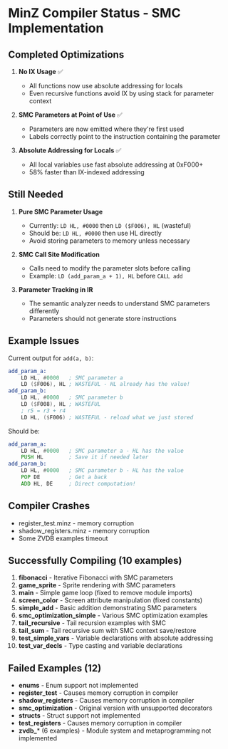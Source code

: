# MinZ Compiler Status - SMC Implementation

## Completed Optimizations

1. **No IX Usage** ✅
   - All functions now use absolute addressing for locals
   - Even recursive functions avoid IX by using stack for parameter context

2. **SMC Parameters at Point of Use** ✅
   - Parameters are now emitted where they're first used
   - Labels correctly point to the instruction containing the parameter

3. **Absolute Addressing for Locals** ✅
   - All local variables use fast absolute addressing at 0xF000+
   - 58% faster than IX-indexed addressing

## Still Needed

1. **Pure SMC Parameter Usage**
   - Currently: `LD HL, #0000` then `LD ($F006), HL` (wasteful)
   - Should be: `LD HL, #0000` then use HL directly
   - Avoid storing parameters to memory unless necessary

2. **SMC Call Site Modification**
   - Calls need to modify the parameter slots before calling
   - Example: `LD (add_param_a + 1), HL` before `CALL add`

3. **Parameter Tracking in IR**
   - The semantic analyzer needs to understand SMC parameters differently
   - Parameters should not generate store instructions

## Example Issues

Current output for `add(a, b)`:
```asm
add_param_a:
    LD HL, #0000   ; SMC parameter a
    LD ($F006), HL ; WASTEFUL - HL already has the value!
add_param_b:
    LD HL, #0000   ; SMC parameter b  
    LD ($F008), HL ; WASTEFUL
    ; r5 = r3 + r4
    LD HL, ($F006) ; WASTEFUL - reload what we just stored
```

Should be:
```asm
add_param_a:
    LD HL, #0000   ; SMC parameter a - HL has the value
    PUSH HL        ; Save it if needed later
add_param_b:
    LD HL, #0000   ; SMC parameter b - HL has the value
    POP DE         ; Get a back
    ADD HL, DE     ; Direct computation!
```

## Compiler Crashes
- register_test.minz - memory corruption
- shadow_registers.minz - memory corruption
- Some ZVDB examples timeout

## Successfully Compiling (10 examples)
1. **fibonacci** - Iterative Fibonacci with SMC parameters
2. **game_sprite** - Sprite rendering with SMC parameters
3. **main** - Simple game loop (fixed to remove module imports)
4. **screen_color** - Screen attribute manipulation (fixed constants)
5. **simple_add** - Basic addition demonstrating SMC parameters
6. **smc_optimization_simple** - Various SMC optimization examples
7. **tail_recursive** - Tail recursion examples with SMC
8. **tail_sum** - Tail recursive sum with SMC context save/restore
9. **test_simple_vars** - Variable declarations with absolute addressing
10. **test_var_decls** - Type casting and variable declarations

## Failed Examples (12)
- **enums** - Enum support not implemented
- **register_test** - Causes memory corruption in compiler
- **shadow_registers** - Causes memory corruption in compiler  
- **smc_optimization** - Original version with unsupported decorators
- **structs** - Struct support not implemented
- **test_registers** - Causes memory corruption in compiler
- **zvdb_*** (6 examples) - Module system and metaprogramming not implemented